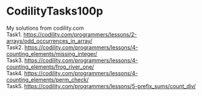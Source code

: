 # CodilityTasks100p
My solutions from codility.com<br>
Task1. https://codility.com/programmers/lessons/2-arrays/odd_occurrences_in_array/<br>
Task2. https://codility.com/programmers/lessons/4-counting_elements/missing_integer/<br>
Task3. https://codility.com/programmers/lessons/4-counting_elements/frog_river_one/<br>
Task4. https://codility.com/programmers/lessons/4-counting_elements/perm_check/<br>
Task5. https://codility.com/programmers/lessons/5-prefix_sums/count_div/

